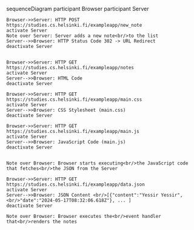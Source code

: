 sequenceDiagram
participant Browser
participant Server

    Browser->>Server: HTTP POST https://studies.cs.helsinki.fi/exampleapp/new_note
    activate Server
    Note over Server: Server adds a new note<br/>to the list
    Server-->>Browser: HTTP Status Code 302 -> URL Redirect
    deactivate Server


    Browser->>Server: HTTP GET https://studies.cs.helsinki.fi/exampleapp/notes
    activate Server
    Server-->>Browser: HTML Code
    deactivate Server

    Browser->>Server: HTTP GET https://studies.cs.helsinki.fi/exampleapp/main.css
    activate Server
    Server-->>Browser: CSS Stylesheet (main.css)
    deactivate Server

    Browser->>Server: HTTP GET https://studies.cs.helsinki.fi/exampleapp/main.js
    activate Server
    Server-->>Browser: JavaScript Code (main.js)
    deactivate Server


    Note over Browser: Browser starts executing<br/>the JavaScript code that fetches<br/>the JSON from the Server

    Browser->>Server: HTTP GET https://studies.cs.helsinki.fi/exampleapp/data.json
    activate Server
    Server-->>Browser: JSON Content <br/>[{"content":"Yessir Yessir",<br/>"date":"2024-05-17T08:32:06.618Z"}, ... ]
    deactivate Server

    Note over Browser: Browser executes the<br/>event handler that<br/>renders the notes
